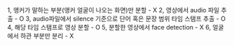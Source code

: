 1, 앵커가 말하는 부분(앵커 얼굴이 나오는 화면)만 분할 - X
2, 영상에서 audio 파일 추출 - O
3, audio파일에서 silence 기준으로 단어 혹은 문장 범위 타임 스탬프 추출 - O
4, 해당 타임 스탬프로 영상 분할 - O
5, 분할한 영상에서 face detection - X
6, 얼굴에서 하관 부분만 분리 - X
